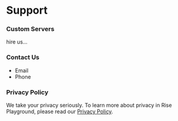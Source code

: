 # Support

### Custom Servers

hire us...

### Contact Us

- Email
- Phone

### Privacy Policy

We take your privacy seriously. To learn more about privacy in Rise Playground, please read our [Privacy Policy](./privacy).